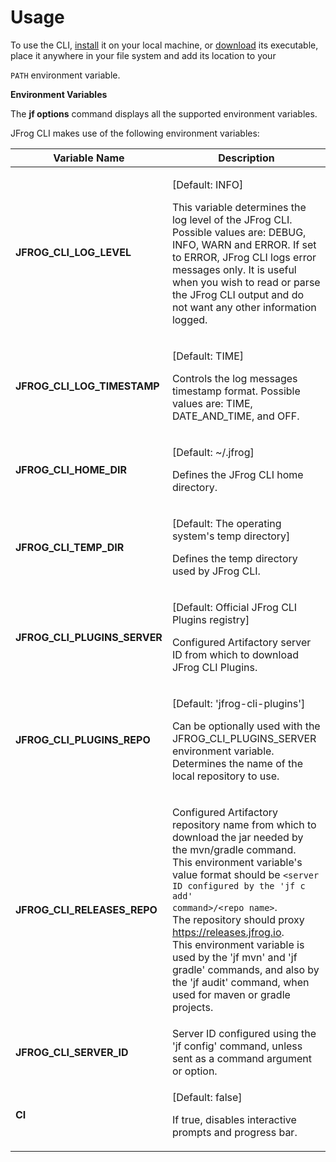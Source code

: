 # Usage

To use the CLI, [install](https://jfrog.com/getcli/) it on your local machine, or [download](https://jfrog.com/getcli/) its executable, place it anywhere in your file system and add its location to your&#x20;

`PATH` environment variable.

**Environment Variables**

The **jf options** command displays all the supported environment variables.

JFrog CLI makes use of the following environment variables:

| Variable Name                   | Description                                                                                                                                                                                                                                                                                                                                                                                                                                                                                                             |
|---------------------------------|-------------------------------------------------------------------------------------------------------------------------------------------------------------------------------------------------------------------------------------------------------------------------------------------------------------------------------------------------------------------------------------------------------------------------------------------------------------------------------------------------------------------------|
| **JFROG\_CLI\_LOG\_LEVEL**      | <p>[Default: INFO]</p><p>This variable determines the log level of the JFrog CLI. Possible values are: DEBUG, INFO, WARN and ERROR. If set to ERROR, JFrog CLI logs error messages only. It is useful when you wish to read or parse the JFrog CLI output and do not want any other information logged.</p>                                                                                                                                                                                                             |
| **JFROG\_CLI\_LOG\_TIMESTAMP**  | <p>[Default: TIME]</p><p>Controls the log messages timestamp format. Possible values are: TIME, DATE_AND_TIME, and OFF.</p>                                                                                                                                                                                                                                                                                                                                                                                             |
| **JFROG\_CLI\_HOME\_DIR**       | <p>[Default: ~/.jfrog]</p><p>Defines the JFrog CLI home directory.</p>                                                                                                                                                                                                                                                                                                                                                                                                                                                  |
| **JFROG\_CLI\_TEMP\_DIR**       | <p>[Default: The operating system's temp directory]</p><p>Defines the temp directory used by JFrog CLI.</p>                                                                                                                                                                                                                                                                                                                                                                                                             |
| **JFROG\_CLI\_PLUGINS\_SERVER** | <p>[Default: Official JFrog CLI Plugins registry]</p><p>Configured Artifactory server ID from which to download JFrog CLI Plugins.</p>                                                                                                                                                                                                                                                                                                                                                                                  |
| **JFROG\_CLI\_PLUGINS\_REPO**   | <p>[Default: 'jfrog-cli-plugins']</p><p>Can be optionally used with the JFROG_CLI_PLUGINS_SERVER environment variable. Determines the name of the local repository to use.</p>                                                                                                                                                                                                                                                                                                                                          |
| **JFROG\_CLI\_RELEASES\_REPO**  | <p>Configured Artifactory repository name from which to download the jar needed by the mvn/gradle command.<br>This environment variable's value format should be <code>&#x3C;server ID configured by the 'jf c add' command>/&#x3C;repo name></code>.<br>The repository should proxy <a href="https://releases.jfrog.io/">https://releases.jfrog.io</a>.<br>This environment variable is used by the 'jf mvn' and 'jf gradle' commands, and also by the 'jf audit' command, when used for maven or gradle projects.</p> |
| **JFROG\_CLI\_SERVER\_ID**      | Server ID configured using the 'jf config' command, unless sent as a command argument or option.                                                                                                                                                                                                                                                                                                                                                                                                                             |
| **CI**                          | <p>[Default: false]</p><p>If true, disables interactive prompts and progress bar.</p>                                                                                                                                                                                                                                                                                                                                                                                                                                   |
